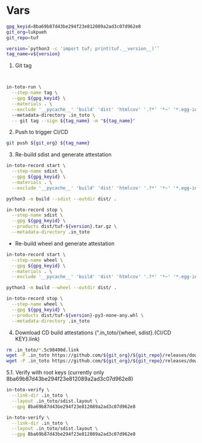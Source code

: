 
# Vars
```bash
gpg_keyid=8ba69b87d43be294f23e812089a2ad3c07d962e8
git_org=lukpueh
git_repo=tuf

version=`python3 -c 'import tuf; print(tuf.__version__)'`
tag_name=v${version}

```

1. Git tag
```bash


in-toto-run \
  --step-name tag \
  --gpg ${gpg_keyid} \
  --materials . \
  --exclude '__pycache__' 'build' 'dist' 'htmlcov' '.?*' '*~' '*.egg-info' '*.pyc'
  --metadata-directory .in_toto \
  -- git tag --sign ${tag_name} -m "${tag_name}"

```

2. Push to trigger CI/CD
```bash
git push ${git_org} ${tag_name}
````

3. Re-build sdist and generate attestation
```bash
in-toto-record start \
  --step-name sdist \
  --gpg ${gpg_keyid} \
  --materials . \
  --exclude '__pycache__' 'build' 'dist' 'htmlcov' '.?*' '*~' '*.egg-info' '*.pyc'

python3 -m build --sdist --outdir dist/ .

in-toto-record stop \
  --step-name sdist \
  --gpg ${gpg_keyid} \
  --products dist/tuf-${version}.tar.gz \
  --metadata-directory .in_toto
```

* Re-build wheel and generate attestation

```bash
in-toto-record start \
  --step-name wheel \
  --gpg ${gpg_keyid} \
  --materials . \
  --exclude '__pycache__' 'build' 'dist' 'htmlcov' '.?*' '*~' '*.egg-info' '*.pyc'

python3 -m build --wheel --outdir dist/ .

in-toto-record stop \
  --step-name wheel \
  --gpg ${gpg_keyid} \
  --products dist/tuf-${version}-py3-none-any.whl \
  --metadata-directory .in_toto
```

4. Download CD build attestations (".in_toto/{wheel, sdist}.{CI/CD KEY}.link)
```bash
rm .in_toto/*.5c98490d.link
wget -P .in_toto https://github.com/${git_org}/${git_repo}/releases/download/${tag_name}/wheel.5c98490d.link
wget -P .in_toto https://github.com/${git_org}/${git_repo}/releases/download/${tag_name}/sdist.5c98490d.link
```

5.1. Verify with root keys (currently only 8ba69b87d43be294f23e812089a2ad3c07d962e8)
```bash
in-toto-verify \
  --link-dir .in_toto \
  --layout .in_toto/sdist.layout \
  --gpg 8ba69b87d43be294f23e812089a2ad3c07d962e8

in-toto-verify \
  --link-dir .in_toto \
  --layout .in_toto/sdist.layout \
  --gpg 8ba69b87d43be294f23e812089a2ad3c07d962e8
```
